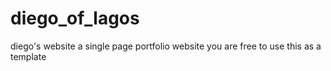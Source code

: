 # diego_of_lagos
diego's website a single page portfolio website
you are free to use this as a template 

